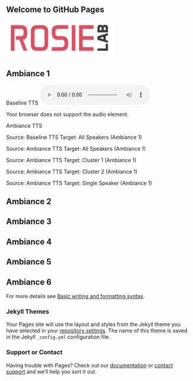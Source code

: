 ## Welcome to GitHub Pages
![logo](https://github.com/ehughson/ambiance.github.io/blob/gh-pages/images/logo.png)


## Ambiance 1
Baseline TTS
<audio controls="controls" src="audio/2.m4a">
<p>Your browser does not support the audio element.</p>
</audio>
Ambiance TTS

Source: Baseline TTS Target: All Speakers (Ambiance 1)

Source: Ambiance TTS Target: All Speakers (Ambiance 1)

Source: Ambiance TTS Target: Cluster 1 (Ambiance 1)

Source: Ambiance TTS Target: Cluster 2 (Ambiance 1)

Source: Ambiance TTS Target: Single Speaker (Ambiance 1)


## Ambiance 2
## Ambiance 3
## Ambiance 4
## Ambiance 5
## Ambiance 6


For more details see [Basic writing and formatting syntax](https://docs.github.com/en/github/writing-on-github/getting-started-with-writing-and-formatting-on-github/basic-writing-and-formatting-syntax).

### Jekyll Themes

Your Pages site will use the layout and styles from the Jekyll theme you have selected in your [repository settings](https://github.com/ehughson/ambiance.github.io/settings/pages). The name of this theme is saved in the Jekyll `_config.yml` configuration file.

### Support or Contact

Having trouble with Pages? Check out our [documentation](https://docs.github.com/categories/github-pages-basics/) or [contact support](https://support.github.com/contact) and we’ll help you sort it out.

